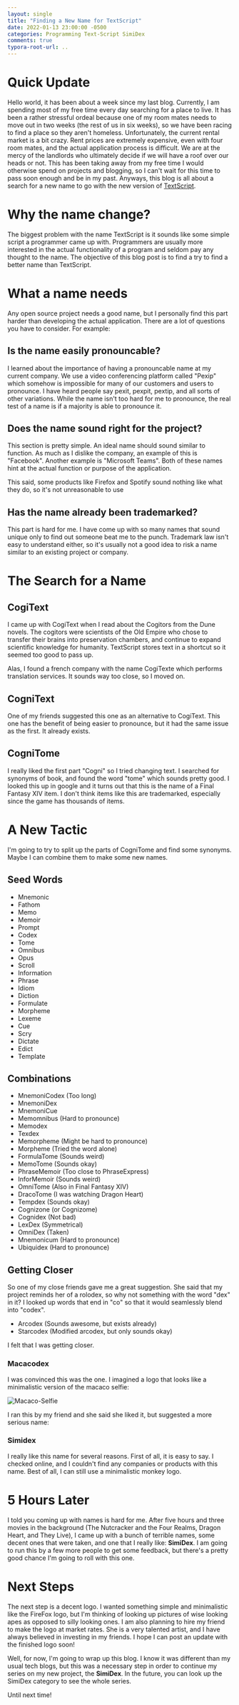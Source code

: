 ```yaml
---
layout: single
title: "Finding a New Name for TextScript"
date: 2022-01-13 23:00:00 -0500
categories: Programming Text-Script SimiDex
comments: true
typora-root-url: ..
---
```


# Quick Update

Hello world, it has been about a week since my last blog. Currently, I am spending most of my free time every day searching for a place to live. It has been a rather stressful ordeal because one of my room mates needs to move out in two weeks (the rest of us in six weeks), so we have been racing to find a place so they aren't homeless. Unfortunately, the current rental market is a bit crazy. Rent prices are extremely expensive, even with four room mates, and the actual application process is difficult. We are at the mercy of the landlords who ultimately decide if we will have a roof over our heads or not. This has been taking away from my free time I would otherwise spend on projects and blogging, so I can't wait for this time to pass soon enough and be in my past. Anyways, this blog is all about a search for a new name to go with the new version of [TextScript](https://georgeciesinski.me/text-script/).

# Why the name change?

The biggest problem with the name TextScript is it sounds like some simple script a programmer came up with. Programmers are usually more interested in the actual functionality of a program and seldom pay any thought to the name. The objective of this blog post is to find a try to find a better name than TextScript.

# What a name needs

Any open source project needs a good name, but I personally find this part harder than developing the actual application. There are a lot of questions you have to consider. For example:

## Is the name easily pronouncable?

I learned about the importance of having a pronouncable name at my current company. We use a video conferencing platform called "Pexip" which somehow is impossible for many of our customers and users to pronounce. I have heard people say pexit, pexpit, pextip, and all sorts of other variations. While the name isn't too hard for me to pronounce, the real test of a name is if a majority is able to pronounce it.

## Does the name sound right for the project?

This section is pretty simple. An ideal name should sound similar to function. As much as I dislike the company, an example of this is "Facebook". Another example is "Microsoft Teams". Both of these names hint at the actual function or purpose of the application.

This said, some products like Firefox and Spotify sound nothing like what they do, so it's not unreasonable to use

## Has the name already been trademarked?

This part is hard for me. I have come up with so many names that sound unique only to find out someone beat me to the punch. Trademark law isn't easy to understand either, so it's usually not a good idea to risk a name similar to an existing project or company.

# The Search for a Name

## CogiText

I came up with CogiText when I read about the Cogitors from the Dune novels. The cogitors were scientists of the Old Empire who chose to transfer their brains into preservation chambers, and continue to expand scientific knowledge for humanity. TextScript stores text in a shortcut so it seemed too good to pass up.

Alas, I found a french company with the name CogiTexte which performs translation services. It sounds way too close, so I moved on.

## CogniText

One of my friends suggested this one as an alternative to CogiText. This one has the benefit of being easier to pronounce, but it had the same issue as the first. It already exists.

## CogniTome

I really liked the first part "Cogni" so I tried changing text. I searched for synonyms of book, and found the word "tome" which sounds pretty good. I looked this up in google and it turns out that this is the name of a Final Fantasy XIV item. I don't think items like this are trademarked, especially since the game has thousands of items.

# A New Tactic

I'm going to try to split up the parts of CogniTome and find some synonyms. Maybe I can combine them to make some new names.

## Seed Words

- Mnemonic
- Fathom
- Memo
- Memoir
- Prompt
- Codex
- Tome
- Omnibus
- Opus
- Scroll
- Information
- Phrase
- Idiom
- Diction
- Formulate
- Morpheme
- Lexeme
- Cue
- Scry
- Dictate
- Edict
- Template

## Combinations

- MnemoniCodex (Too long)
- MnemoniDex
- MnemoniCue
- Memomnibus (Hard to pronounce)
- Memodex
- Texdex
- Memorpheme (Might be hard to pronounce)
- Morpheme (Tried the word alone)
- FormulaTome (Sounds weird)
- MemoTome (Sounds okay)
- PhraseMemoir (Too close to PhraseExpress)
- InforMemoir (Sounds weird)
- OmniTome (Also in Final Fantasy XIV)
- DracoTome (I was watching Dragon Heart)
- Tempdex (Sounds okay)
- Cognizone (or Cognizome)
- Cognidex (Not bad)
- LexDex (Symmetrical)
- OmniDex (Taken)
- Mnemonicum (Hard to pronounce)
- Ubiquidex (Hard to pronounce)

## Getting Closer

So one of my close friends gave me a great suggestion. She said that my project reminds her of a rolodex, so why not something with the word "dex" in it? I looked up words that end in "co" so that it would seamlessly blend into "codex".

- Arcodex (Sounds awesome, but exists already)
- Starcodex (Modified arcodex, but only sounds okay)

I felt that I was getting closer.

### Macacodex

I was convinced this was the one. I imagined a logo that looks like a minimalistic version of the macaco selfie:

![Macaco-Selfie](/assets/images/SimiDex/Macaco.jpg)

I ran this by my friend and she said she liked it, but suggested a more serious name:

### Simidex

I really like this name for several reasons. First of all, it is easy to say. I checked online, and I couldn't find any companies or products with this name. Best of all, I can still use a minimalistic monkey logo.

# 5 Hours Later

I told you coming up with names is hard for me. After five hours and three movies in the background (The Nutcracker and the Four Realms, Dragon Heart, and They Live), I came up with a bunch of terrible names, some decent ones that were taken, and one that I really like: **SimiDex**. I am going to run this by a few more people to get some feedback, but there's a pretty good chance I'm going to roll with this one.

# Next Steps

The next step is a decent logo. I wanted something simple and minimalistic like the FireFox logo, but I'm thinking of looking up pictures of wise looking apes as opposed to silly looking ones. I am also planning to hire my friend to make the logo at market rates. She is a very talented artist, and I have always believed in investing in my friends. I hope I can post an update with the finished logo soon!

Well, for now, I'm going to wrap up this blog. I know it was different than my usual tech blogs, but this was a necessary step in order to continue my series on my new project, the **SimiDex**. In the future, you can look up the SimiDex category to see the whole series.

Until next time!

